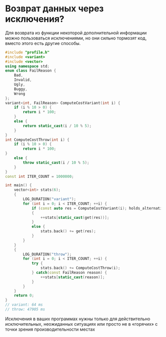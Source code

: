 # Возврат данных через исключения?
Для возврата из функции некоторой дополнительной информации можно пользоваться исключениями, но они сильно тормозят код, вместо этого есть другие способы.

```cpp
#include "profile.h" 
#include <variant>
#include <vector>
using namespace std; 
enum class FailReason { 
	Bad, 
	Invalid, 
	Ugly, 
	Buggy, 
	Wrong 
}; 
variant<int, FailReason> ComputeCostVariant(int i) { 
	if (i % 10 > 0) { 
		return i * 100; 
	} 
	else { 
		return static_cast(i / 10 % 5); 
	} 
} 
int ComputeCostThrow(int i) { 
	if (i % 10 > 0) { 
		return i * 100; 
} 
	else { 
		throw static_cast(i / 10 % 5);
	} 
} 
const int ITER_COUNT = 1000000;

int main() { 
	vector<int> stats(6); 
	{ 
		LOG_DURATION("variant"); 
		for (int i = 0; i < ITER_COUNT; ++i) { 
			if (const auto res = ComputeCostVariant(i); holds_alternative(res)) 
			{ 
				++stats[static_cast(get(res))]; 
			} 
			else { 
				stats.back() += get(res); 
			} 
		} 
	} 
	{ 
		LOG_DURATION("throw"); 
		for (int i = 0; i < ITER_COUNT; ++i) { 
			try { 
				stats.back() += ComputeCostThrow(i); 
			} catch(const FailReason reason) { 
				++stats[static_cast(reason)]; 
			} 
		} 
	} 
	return 0; 
}
// variant: 64 ms
// throw: 47905 ms
```

Исключения в ваших программах нужны только для действительно исключительных, неожиданных ситуациях или просто не в «горячих» с точки зрения производительности местах